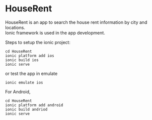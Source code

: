 # HouseRent
HouseRent is an app to search the house rent information by city and locations.  
Ionic framework is used in the app development.


Steps to setup the ionic project:       
```
cd HouseRent
ionic platform add ios
ionic build ios
ionic serve
```

or test the app in emulate

```
ionic emulate ios
```

For Android,

```
cd HouseRent
ionic platform add android
ionic build andriod
ionic serve
```
